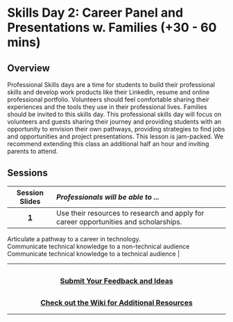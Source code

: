 # Skills Day 2: Career Panel and Presentations w. Families (+30 - 60 mins)

## Overview

Professional Skills days are a time for students to build their professional skills and develop work products like their LinkedIn, resume and online professional portfolio. Volunteers should feel comfortable sharing their experiences and the tools they use in their professional lives. Families should be invited to this skills day. This professional skills day will focus on volunteers and guests sharing their journey and providing students with an opportunity to envision their own pathways, providing strategies to find jobs and opportunities and project presentations. This lesson is jam-packed. We recommend extending this class an additional half an hour and inviting parents to attend.

## Sessions

|                                                       Session Slides                                                       | _Professionals will be able to ..._                                                      |
| :------------------------------------------------------------------------------------------------------------------------: | :--------------------------------------------------------------------------------------- |
| [**1**](https://docs.google.com/presentation/d/1pjJxAECbI3JHDe5lDziybSv4Oa6tyjtxUHvIVE3zIZA/edit#slide=id.g820c845819_0_0) | Use their resources to research and apply for career opportunities and scholarships.<br> |

Articulate a pathway to a career in technology.<br>
Communicate technical knowledge to a non-technical audience<br>
Communicate technical knowledge to a technical audience |

---

## <h3 align="center"><a href="https://forms.gle/vyAD1HFwXHZMRXrr9">Submit Your Feedback and Ideas</a></h3>

## <h3 align="center"><a href="https://github.com/itscodenation/curriculum-20-21/wiki">Check out the Wiki for Additional Resources</a></h3>

---
